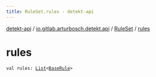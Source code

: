 ```yaml
---
title: RuleSet.rules - detekt-api
---
```


[detekt-api](../../index.html) / [io.gitlab.arturbosch.detekt.api](../index.html) / [RuleSet](index.html) / [rules](./rules.html)

# rules

`val rules: `[`List`](https://kotlinlang.org/api/latest/jvm/stdlib/kotlin.collections/-list/index.html)`<`[`BaseRule`](../../io.gitlab.arturbosch.detekt.api.internal/-base-rule/index.html)`>`